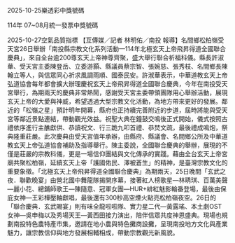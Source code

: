 
2025-10-25樂透彩中獎號碼

                                
114年 07~08月統一發票中獎號碼
                             
2025-10-27空氣品質指標
                              【互傳媒／記者 林明佑／南投 報導】名間鄉松柏嶺受天宮26日舉辦「南投縣宗教文化系列活動—114年北極玄天上帝飛昇得道全國聯合慶典」，來自全台逾200尊玄天上帝神尊齊聚，盛大舉行聯合祈福科儀。縣長許淑華、受天宮主委陳登岳、立委游顥、縣議員蔡宗智、張婉慈、張秀枝、名間鄉長陳翰立等人，與信眾同心祈求風調雨順、國泰民安。許淑華表示，中華道教玄天上帝弘道協會每年都會擴大辦理慶祝玄天上帝飛昇得道全國聯合慶典，今年在南投受天宮舉行，為期兩天的慶典非常熱鬧，感謝受天宮主委帶領團隊用心舉辦活動，展現玄天上帝的大愛與神威，希望透過大型宗教文化活動，為地方帶來更好的發展。鄰近的「松嶺之星」預計明年開幕，縣府也正持續完善附近的步道，屆時將能與受天宮等鄰近景點連結，帶動觀光效益。祝聖大典在鐘鼓交鳴後正式開始，儀式按照古禮依序進行主醮獻供、恭讀祝文、行三跪九叩首禮、恭焚文疏，最後禮成鳴炮，祭典隆重莊嚴。此次慶典由受天宮值年承辦，由縣府、縣議會、名間鄉公所及中華道教玄天上帝弘道協會補助及指導舉行。陳主委說，全國聯合慶典的舉辦，展現的不僅是莊嚴的宗教科儀，更是一場信仰團結與文化傳承的實踐。藉由全台玄天上帝宮廟共聚松柏嶺，延續玄天上帝「護國佑民、澤被蒼生」的精神，是臺灣宗教文化的重要象徵。「北極玄天上帝飛昇得道全國聯合慶典」為期兩天，25日晚間「玄武之夜．聯歡晚宴」由營北國中舞龍隊揭開序幕，接著紅人榜歌星—林琇琪、百萬美聲—麗小花、總鋪師歌王—陳隨意、冠軍女團—HUR+緋紅魅影輪番登場，最後由保庇女神—王彩樺壓軸獻唱，最後還有300秒高空煙火點亮松柏嶺夜空。26日的「聯合慶典．玄武賜宴」則有味全龍啦啦隊、實力星二代—黃露瑤、本土劇OST女神—吳申梅以及秀場天王—黃西田接力演出，陪伴信眾共度神恩盛典。現場也規劃南投特色農特產市集，邀請在地小農與特色攤商設攤，呈現南投地方文化與產業魅力，讓宗教信仰與地方發展相輔相成，帶動宗教觀光新風貌。